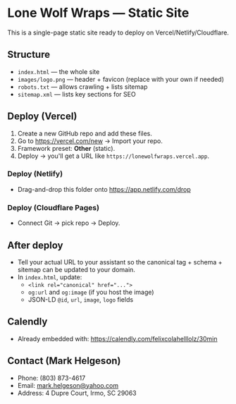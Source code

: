 # Lone Wolf Wraps — Static Site

This is a single-page static site ready to deploy on Vercel/Netlify/Cloudflare.

## Structure
- `index.html` — the whole site
- `images/logo.png` — header + favicon (replace with your own if needed)
- `robots.txt` — allows crawling + lists sitemap
- `sitemap.xml` — lists key sections for SEO

## Deploy (Vercel)
1. Create a new GitHub repo and add these files.
2. Go to https://vercel.com/new → Import your repo.
3. Framework preset: **Other** (static).
4. Deploy → you'll get a URL like `https://lonewolfwraps.vercel.app`.

### Deploy (Netlify)
- Drag-and-drop this folder onto https://app.netlify.com/drop

### Deploy (Cloudflare Pages)
- Connect Git → pick repo → Deploy.

## After deploy
- Tell your actual URL to your assistant so the canonical tag + schema + sitemap can be updated to your domain.
- In `index.html`, update:
  - `<link rel="canonical" href="...">`
  - `og:url` and `og:image` (if you host the image)
  - JSON-LD `@id`, `url`, `image`, `logo` fields

## Calendly
- Already embedded with: https://calendly.com/felixcolahelllolz/30min

## Contact (Mark Helgeson)
- Phone: (803) 873-4617
- Email: mark.helgeson@yahoo.com
- Address: 4 Dupre Court, Irmo, SC 29063
